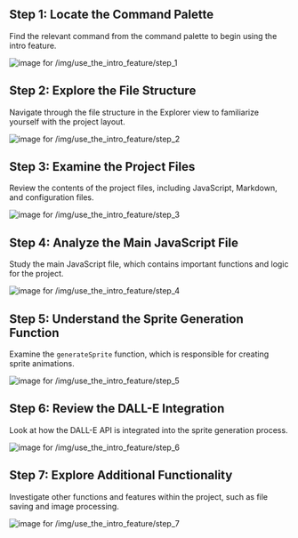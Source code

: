

  ## Step 1: Locate the Command Palette

Find the relevant command from the command palette to begin using the intro feature.

![image for /img/use_the_intro_feature/step_1](/img/use_the_intro_feature/step_1.png)

## Step 2: Explore the File Structure

Navigate through the file structure in the Explorer view to familiarize yourself with the project layout.

![image for /img/use_the_intro_feature/step_2](/img/use_the_intro_feature/step_2.png)

## Step 3: Examine the Project Files

Review the contents of the project files, including JavaScript, Markdown, and configuration files.

![image for /img/use_the_intro_feature/step_3](/img/use_the_intro_feature/step_3.png)

## Step 4: Analyze the Main JavaScript File

Study the main JavaScript file, which contains important functions and logic for the project.

![image for /img/use_the_intro_feature/step_4](/img/use_the_intro_feature/step_4.png)

## Step 5: Understand the Sprite Generation Function

Examine the `generateSprite` function, which is responsible for creating sprite animations.

![image for /img/use_the_intro_feature/step_5](/img/use_the_intro_feature/step_5.png)

## Step 6: Review the DALL-E Integration

Look at how the DALL-E API is integrated into the sprite generation process.

![image for /img/use_the_intro_feature/step_6](/img/use_the_intro_feature/step_6.png)

## Step 7: Explore Additional Functionality

Investigate other functions and features within the project, such as file saving and image processing.

![image for /img/use_the_intro_feature/step_7](/img/use_the_intro_feature/step_7.png)

  